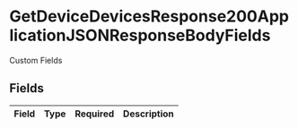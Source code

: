 # GetDeviceDevicesResponse200ApplicationJSONResponseBodyFields

Custom Fields


## Fields

| Field       | Type        | Required    | Description |
| ----------- | ----------- | ----------- | ----------- |